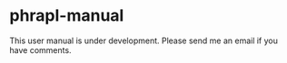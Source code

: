 # phrapl-manual


This user manual is under development. Please send me an email if you have comments.